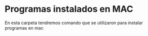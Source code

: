 # Programas instalados en MAC

En esta carpeta tendremos comando que se utilizaron para instalar programas en mac

